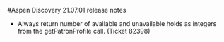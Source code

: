 #Aspen Discovery 21.07.01 release notes
- Always return number of available and unavailable holds as integers from the getPatronProfile call. (Ticket 82398)